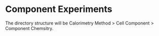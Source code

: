 # Component Experiments

The directory structure will be Calorimetry Method > Cell Component > Component Chemsitry.
